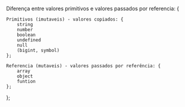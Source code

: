 Diferença entre valores primitivos e valores passados por referencia: {

    Primitivos (imutaveis) - valores copiados: {
        string
        number
        boolean
        undefined
        null
        (bigint, symbol)     
    };
    
    Referencia (mutaveis) - valores passados por referência: {
        array
        object
        funtion
    };
};